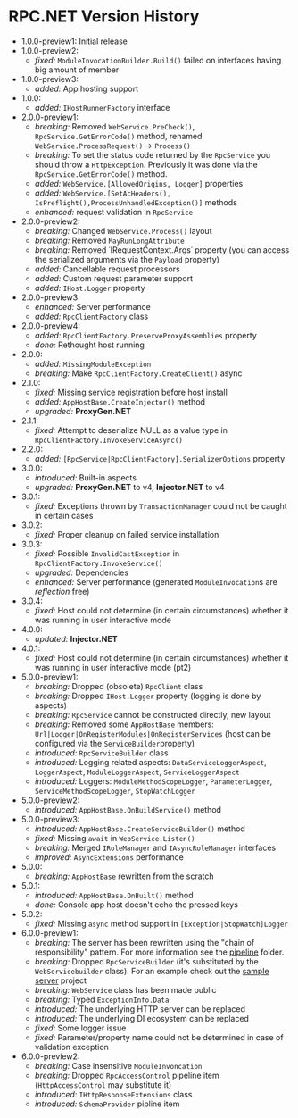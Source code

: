 # RPC.NET Version History
- 1.0.0-preview1: Initial release
- 1.0.0-preview2:
  - *fixed:* `ModuleInvocationBuilder.Build()` failed on interfaces having big amount of member
- 1.0.0-preview3:
  - *added:* App hosting support
- 1.0.0:
  - *added:* `IHostRunnerFactory` interface
- 2.0.0-preview1:
  - *breaking:* Removed `WebService.PreCheck()`, `RpcService.GetErrorCode()` method, renamed `WebService.ProcessRequest()` -> `Process()`
  - *breaking:* To set the status code returned by the `RpcService` you should throw a `HttpException`. Previously it was done via the `RpcService.GetErrorCode()` method.
  - *added:* `WebService.[AllowedOrigins, Logger]` properties
  - *added:* `WebService.[SetAcHeaders(), IsPreflight(),ProcessUnhandledException()]` methods
  - *enhanced:* request validation in `RpcService`
- 2.0.0-preview2:
  - *breaking:* Changed `WebService.Process()` layout
  - *breaking:* Removed `MayRunLongAttribute`
  - *breaking:* Removed ˙IRequestContext.Args˙ property (you can access the serialized arguments via the `Payload` property)
  - *added:* Cancellable request processors
  - *added:* Custom request parameter support
  - *added:* `IHost.Logger` property
- 2.0.0-preview3:
  - *enhanced:* Server performance
  - *added:* `RpcClientFactory` class
- 2.0.0-preview4:
  - *added:* `RpcClientFactory.PreserveProxyAssemblies` property
  - *done:* Rethought host running
- 2.0.0:
  - *added:* `MissingModuleException`
  - *breaking:* Make `RpcClientFactory.CreateClient()` async
- 2.1.0:
  - *fixed:* Missing service registration before host install
  - *added:* `AppHostBase.CreateInjector()` method
  - *upgraded:* **ProxyGen.NET**
- 2.1.1:
  - *fixed:* Attempt to deserialize NULL as a value type in `RpcClientFactory.InvokeServiceAsync()`
- 2.2.0:
  - *added:* `[RpcService|RpcClientFactory].SerializerOptions` property
- 3.0.0:
  - *introduced:* Built-in aspects
  - *upgraded:* **ProxyGen.NET** to v4, **Injector.NET** to v4
- 3.0.1:
  - *fixed:* Exceptions thrown by `TransactionManager` could not be caught in certain cases
- 3.0.2:
  - *fixed:* Proper cleanup on failed service installation
- 3.0.3:
  - *fixed:* Possible `InvalidCastException` in `RpcClientFactory.InvokeService()`
  - *upgraded:* Dependencies
  - *enhanced:* Server performance (generated `ModuleInvocation`s are *reflection* free)
- 3.0.4:
  - *fixed:* Host could not determine (in certain circumstances) whether it was running in user interactive mode
- 4.0.0:
  - *updated:* **Injector.NET**
- 4.0.1:
  - *fixed:* Host could not determine (in certain circumstances) whether it was running in user interactive mode (pt2)
- 5.0.0-preview1:
  - *breaking:* Dropped (obsolete) `RpcClient` class
  - *breaking:* Dropped `IHost.Logger` property (logging is done by aspects)
  - *breaking:* `RpcService` cannot be constructed directly, new layout
  - *breaking:* Removed some `AppHostBase` members: `Url|Logger|OnRegisterModules|OnRegisterServices` (host can be configured via the `ServiceBuilder`property)
  - *introduced:* `RpcServiceBuilder` class
  - *introduced:* Logging related aspects: `DataServiceLoggerAspect`, `LoggerAspect`, `ModuleLoggerAspect`, `ServiceLoggerAspect`
  - *introduced:* Loggers: `ModuleMethodScopeLogger`, `ParameterLogger`, `ServiceMethodScopeLogger`, `StopWatchLogger`
- 5.0.0-preview2:
  - *introduced:* `AppHostBase.OnBuildService()` method
- 5.0.0-preview3:
  - *introduced:* `AppHostBase.CreateServiceBuilder()` method
  - *fixed:* Missing `await` in `WebService.Listen()`
  - *breaking:* Merged `IRoleManager` and `IAsyncRoleManager` interfaces
  - *improved:* `AsyncExtensions` performance
- 5.0.0:
  - *breaking:* `AppHostBase` rewritten from the scratch
- 5.0.1:
  - *introduced:* `AppHostBase.OnBuilt()` method
  - *done:* Console app host doesn't echo the pressed keys
- 5.0.2:
  - *fixed:* Missing `async` method support in `[Exception|StopWatch]Logger`
- 6.0.0-preview1:
  - *breaking:* The server has been rewritten using the "chain of responsibility" pattern. For more information see the [pipeline](https://github.com/Sholtee/rpc/tree/master/SRC/RPC.Server/Public/Pipeline ) folder.
  - *breaking:* Dropped `RpcServiceBuilder` (it's substituted by the `WebServicebuilder` class). For an example check out the [sample server](https://github.com/Sholtee/rpc/blob/master/TEST/RPC.Server.Sample/AppHost.cs ) project
  - *breaking:* `WebService` class has been made public
  - *breaking:* Typed `ExceptionInfo.Data`
  - *introduced:* The underlying HTTP server can be replaced
  - *introduced:* The underlying DI ecosystem can be replaced
  - *fixed:* Some logger issue
  - *fixed:* Parameter/property name could not be determined in case of validation exception
- 6.0.0-preview2:
  - *breaking:* Case insensitive `ModuleInvoncation`
  - *breaking:* Dropped `RpcAccessControl` pipeline item (`HttpAccessControl` may substitute it)
  - *introduced:* `IHttpResponseExtensions` class
  - *introduced:* `SchemaProvider` pipline item